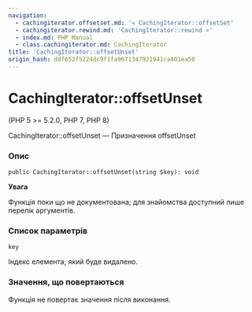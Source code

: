 ```yaml
---
navigation:
  - cachingiterator.offsetset.md: '« CachingIterator::offsetSet'
  - cachingiterator.rewind.md: 'CachingIterator::rewind »'
  - index.md: PHP Manual
  - class.cachingiterator.md: CachingIterator
title: 'CachingIterator::offsetUnset'
origin_hash: ddf652f5224dc9f1fa9671347921941ca401ea50
---
```

# CachingIterator::offsetUnset

(PHP 5 >= 5.2.0, PHP 7, PHP 8)

CachingIterator::offsetUnset — Призначення offsetUnset

### Опис

```methodsynopsis
public CachingIterator::offsetUnset(string $key): void
```

**Увага**

Функція поки що не документована; для знайомства доступний лише перелік аргументів.

### Список параметрів

`key`

Індекс елемента, який буде видалено.

### Значення, що повертаються

Функція не повертає значення після виконання.
